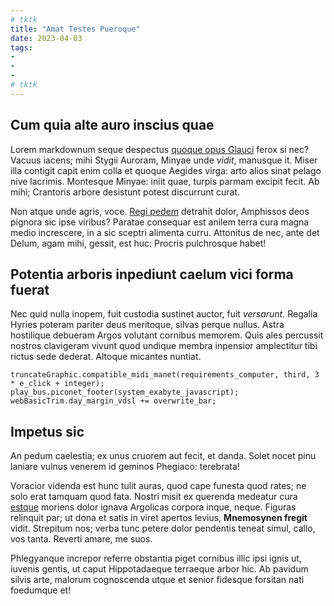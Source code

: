 ```yaml
---
# tktk
title: "Amat Testes Pueroque"
date: 2023-04-03
tags:
-
-
-
# tktk
---
```


## Cum quia alte auro inscius quae

Lorem markdownum seque despectus [quoque opus Glauci](http://www.quam.com/) ferox si nec? Vacuus iacens; mihi Stygii Auroram, Minyae unde *vidit*, manusque it. Miser illa contigit capit enim colla et quoque Aegides virga: arto alios sinat pelago nive lacrimis. Montesque Minyae: iniit quae, turpis parmam excipit fecit. Ab mihi; Crantoris arbore desistunt potest discurrunt curat.

Non atque unde agris, voce. [Regi pedem](http://etaut.io/semina.php) detrahit dolor, Amphissos deos pignora sic ipse viribus? Paratae consequar est anilem terra cura magna medio increscere, in a sic sceptri alimenta curru. Attonitus de nec, ante det Delum, agam mihi, gessit, est huc: Procris pulchrosque habet!

## Potentia arboris inpediunt caelum vici forma fuerat

Nec quid nulla inopem, fuit custodia sustinet auctor, fuit *versarunt*. Regalia Hyries poteram pariter deus meritoque, silvas perque nullus. Astra hostilique debueram Argos volutant cornibus memorem. Quis ales percussit nostros clavigeram vivunt quod undique membra inpensior amplectitur tibi rictus sede dederat. Altoque micantes nuntiat.

```
truncateGraphic.compatible_midi_manet(requirements_computer, third, 3 * e_click + integer);
play_bus.piconet_footer(system_exabyte_javascript);
webBasicTrim.day_margin_vdsl += overwrite_bar;
```

## Impetus sic

An pedum caelestia; ex unus cruorem aut fecit, et danda. Solet nocet pinu laniare vulnus venerem id geminos Phegiaco: terebrata!

Voracior videnda est hunc tulit auras, quod cape funesta quod rates; ne solo erat tamquam quod fata. Nostri misit ex querenda medeatur cura [estque](http://equo.net/meriones.html) moriens dolor ignava Argolicas corpora inque, neque. Figuras relinquit par; ut dona et satis in viret apertos levius, **Mnemosynen fregit** vidit. Strepitum nos; verba tunc petere dolor pendentis teneat simul, callo, vos tanta. Reverti amare, me suos.

Phlegyanque increpor referre obstantia piget cornibus illic ipsi ignis ut, iuvenis gentis, ut caput Hippotadaeque terraeque arbor hic. Ab pavidum silvis arte, malorum cognoscenda utque et senior fidesque forsitan nati foedumque et!
